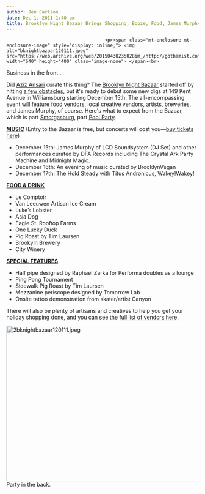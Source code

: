 ```yaml
---
author: Jen Carlson
date: Dec 1, 2011 1:40 pm
title: Brooklyn Night Bazaar Brings Shopping, Booze, Food, James Murphy, And The Hold Steady Under One Roof
---
```


	
										<p><span class="mt-enclosure mt-enclosure-image" style="display: inline;"> <img alt="bknightbazaar120111.jpeg" src="https://web.archive.org/web/20150430235028im_/http://gothamist.com/attachments/arts_jen/bknightbazaar120111.jpeg" width="640" height="400" class="image-none"> </span><br>
<span class="photo_caption">Business in the front...</span></p>

<p>Did <a href="https://web.archive.org/web/20150430235028/http://www.gq.com/entertainment/celebrities/201111/aziz-ansari-james-murphy-david-chang-tokyo-trip-gq-december-2011">Aziz Ansari</a> curate this thing? The <a href="https://web.archive.org/web/20150430235028/http://www.bkbazaar.com/">Brooklyn Night Bazaar</a> started off by hitting <a href="https://web.archive.org/web/20150430235028/http://gothamist.com/tags/brooklynnightbazaar">a few obstacles</a>, but it&apos;s ready to debut some new digs at 149 Kent Avenue in Williamsburg starting December 15th. The all-encompassing event will feature food vendors, local creative vendors, artists, breweries, and James Murphy, of course. Here&apos;s what to expect from the Bazaar, which is part <a href="https://web.archive.org/web/20150430235028/http://gothamist.com/tags/smorgasburg">Smorgasburg</a>, part <a href="https://web.archive.org/web/20150430235028/http://gothamist.com/tags/poolparties">Pool Party</a>.</p>

<p><u><strong>MUSIC</strong></u> (Entry to the Bazaar is free, but concerts will cost you&#x2014;<a href="https://web.archive.org/web/20150430235028/http://www.ticketfly.com/org/765">buy tickets here</a>)</p><ul><li>December 15th: James Murphy of LCD Soundsystem (DJ Set) and other performances curated by DFA Records including The Crystal Ark Party Machine and Midnight Magic.<br>
</li><li>December 16th: An evening of music curated by BrooklynVegan<br>
</li><li>December 17th: The Hold Steady with Titus Andronicus, Wakey!Wakey!</li></ul><p></p>

<p><u><strong>FOOD &amp; DRINK</strong></u></p><ul><li>Le Comptoir<br>
</li><li>Van Leeuwen Artisan Ice Cream<br>
</li><li>Luke&#x2019;s Lobster<br>
</li><li>Asia Dog<br>
</li><li>Eagle St. Rooftop Farms<br>
</li><li>One Lucky Duck<br>
</li><li>Pig Roast by Tim Laursen<br>
</li><li>Brookyln Brewery<br>
</li><li>City Winery</li></ul><p></p>

<p><u><strong>SPECIAL FEATURES</strong></u></p><ul><li>Half pipe designed by Raphael Zarka for Performa doubles as a lounge<br>
</li><li>Ping Pong Tournament <br>
</li><li>Sidewalk Pig Roast by Tim Laursen<br>
</li><li>Mezzanine periscope designed by Tomorrow Lab<br>
</li><li>Onsite tattoo demonstration from skater/artist Canyon</li></ul><p></p>

<p>There will also be plenty of artisans and creatives to help you get your holiday shopping done, and you can see the <a href="https://web.archive.org/web/20150430235028/http://bkbazaar.com/vendors/">full list of vendors here</a>.</p>

<p><span class="mt-enclosure mt-enclosure-image" style="display: inline;"> <img alt="2bknightbazaar120111.jpeg" src="https://web.archive.org/web/20150430235028im_/http://gothamist.com/attachments/arts_jen/2bknightbazaar120111.jpeg" width="640" height="406" class="image-none"> </span><br>
<span class="photo_caption">Party in the back.</span></p>					
										
									
				